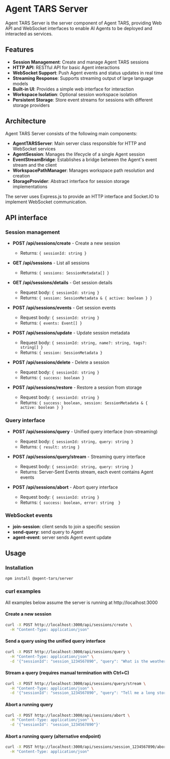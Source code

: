 # Agent TARS Server

Agent TARS Server is the server component of Agent TARS, providing Web API and WebSocket interfaces to enable AI Agents to be deployed and interacted as services.

## Features

- **Session Management**: Create and manage Agent TARS sessions
- **HTTP API**: RESTful API for basic Agent interactions
- **WebSocket Support**: Push Agent events and status updates in real time
- **Streaming Response**: Supports streaming output of large language models
- **Built-in UI**: Provides a simple web interface for interaction
- **Workspace Isolation**: Optional session workspace isolation
- **Persistent Storage**: Store event streams for sessions with different storage providers


## Architecture

Agent TARS Server consists of the following main components:

- **AgentTARSServer**: Main server class responsible for HTTP and WebSocket services
- **AgentSession**: Manages the lifecycle of a single Agent session
- **EventStreamBridge**: Establishes a bridge between the Agent's event stream and the client
- **WorkspacePathManager**: Manages workspace path resolution and creation
- **StorageProvider**: Abstract interface for session storage implementations

The server uses Express.js to provide an HTTP interface and Socket.IO to implement WebSocket communication.


## API interface

### Session management

- **POST /api/sessions/create** - Create a new session
  - Returns: `{ sessionId: string }`

- **GET /api/sessions** - List all sessions
  - Returns: `{ sessions: SessionMetadata[] }`

- **GET /api/sessions/details** - Get session details
  - Request body: `{ sessionId: string }`
  - Returns: `{ session: SessionMetadata & { active: boolean } }`

- **POST /api/sessions/events** - Get session events
  - Request body: `{ sessionId: string }`
  - Returns: `{ events: Event[] }`

- **POST /api/sessions/update** - Update session metadata
  - Request body: `{ sessionId: string, name?: string, tags?: string[] }`
  - Returns: `{ session: SessionMetadata }`

- **POST /api/sessions/delete** - Delete a session
  - Request body: `{ sessionId: string }`
  - Returns: `{ success: boolean }`

- **POST /api/sessions/restore** - Restore a session from storage
  - Request body: `{ sessionId: string }`
  - Returns: `{ success: boolean, session: SessionMetadata & { active: boolean } }`

### Query interface

- **POST /api/sessions/query** - Unified query interface (non-streaming)
  - Request body: `{ sessionId: string, query: string }`
  - Returns: `{ result: string }`

- **POST /api/sessions/query/stream** - Streaming query interface
  - Request body: `{ sessionId: string, query: string }`
  - Returns: Server-Sent Events stream, each event contains Agent events

- **POST /api/sessions/abort** - Abort query interface
  - Request body: `{ sessionId: string }`
  - Returns: `{ success: boolean, error: string  }`

### WebSocket events

- **join-session**: client sends to join a specific session
- **send-query**: send query to Agent
- **agent-event**: server sends Agent event update

## Usage

### Installation

```bash
npm install @agent-tars/server
```

### curl examples

All examples below assume the server is running at http://localhost:3000

#### Create a new session
```bash
curl -X POST http://localhost:3000/api/sessions/create \
  -H "Content-Type: application/json"
```

#### Send a query using the unified query interface
```bash
curl -X POST http://localhost:3000/api/sessions/query \
  -H "Content-Type: application/json" \
  -d '{"sessionId": "session_1234567890", "query": "What is the weather today?"}'
```

#### Stream a query (requires manual termination with Ctrl+C)
```bash
curl -X POST http://localhost:3000/api/sessions/query/stream \
  -H "Content-Type: application/json" \
  -d '{"sessionId": "session_1234567890", "query": "Tell me a long story"}'
```

#### Abort a running query
```bash
curl -X POST http://localhost:3000/api/sessions/abort \
  -H "Content-Type: application/json" \
  -d '{"sessionId": "session_1234567890"}'
```

#### Abort a running query (alternative endpoint)
```bash
curl -X POST http://localhost:3000/api/sessions/session_1234567890/abort \
  -H "Content-Type: application/json"
```
